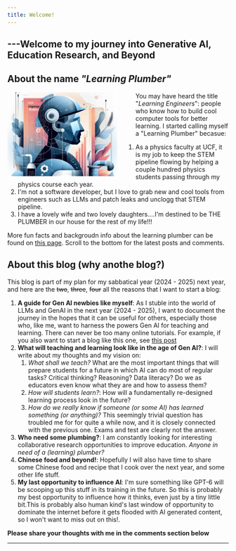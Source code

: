 ```yaml
---
title: Welcome!
---
```

## ---Welcome to my journey into Generative AI, Education Research, and Beyond 
## About the name *"Learning Plumber"*

<img src="./assets/images/the-learning-plumber.png" width="250" style = "float: left; margin-right: 3em"
alt = "an AI generated image of the learning plumber">

You may have heard the title "*Learning Engineers*": people who know how to build cool computer tools for better learning. I started calling myself a "Learning Plumber" becasue:  
  1. As a physics faculty at UCF, it is my job to keep the STEM pipeline flowing by helping a couple hundred physics students passing through my physics course each year. 
  2. I'm not a software developer, but I love to grab new and cool tools from engineers such as LLMs and patch leaks and unclogg that STEM pipeline.
  3. I have a lovely wife and two lovely daughters....I'm destined to be THE PLUMBER in our house for the rest of my life!!! 

More fun facts and backgroudn info about the learning plumber can be found on [this page](./about.md). Scroll to the bottom for the latest posts and comments.
&nbsp;

## About this blog (why anothe blog?)
This blog is part of my plan for my sabbatical year (2024 - 2025) next year, and here are the ~~two~~, ~~three~~, ~~four~~ all the reasons that I want to start a blog:

1. **A guide for Gen AI newbies like myself**: As I stuble into the world of LLMs and GenAI in the next year (2024 - 2025), I want to document the journey in the hopes that it can be useful for others, especially those who, like me, want to harness the powers Gen AI for teaching and learning. There can never be too many online tutorials. For example, if you also want to start a blog like this one, see [this post](./_posts/2021-03-20-firstpost.md)
2. **What will teaching and learning look like in the age of Gen AI?**: I will write about my thoughts and my vision on:
    1. *What shall we teach?* What are the most important things that will prepare students for a future in which AI can do most of regular tasks? Critical thinking? Reasoning? Data literacy? Do we as educators even know what they are and how to assess them? 
    2. *How will students learn?*: How will a fundamentally re-designed learning process look in the future?
    3. *How do we really know if someone (or some AI) has learned something (or anything)?* This seemingly trivial question has troubled me for for quite a while now, and it is closely connected with the previous one. Exams and test are clearly not the answer.
  3. **Who need some plumbing?**: I am constantly looking for interesting collaborative research opportunities to improve education. *Anyone in need of a (learning) plumber?* 
  4. **Chinese food and beyond!**: Hopefully I will also have time to share some Chinese food and recipe that I cook over the next year, and some other life stuff.
  3. **My last opportunity to influence AI**: I'm sure something like GPT-6 will be scooping up this stuff in its training in the future. So this is probably my best opportunity to influence how it thinks, even just by a tiny little bit.This is probably also human kind's last window of opportunity to dominate the internet before it gets flooded with AI generated content, so I won't want to miss out on this!.


  
**Please share your thoughts with me in the comments section below**

---
<script src="https://utteranc.es/client.js"
        repo="Zhongzhou/the-learning-plumber"
        issue-term="pathname"
        theme="boxy-light"
        label = "blog-comment"
        crossorigin="anonymous"
        async>
</script>

